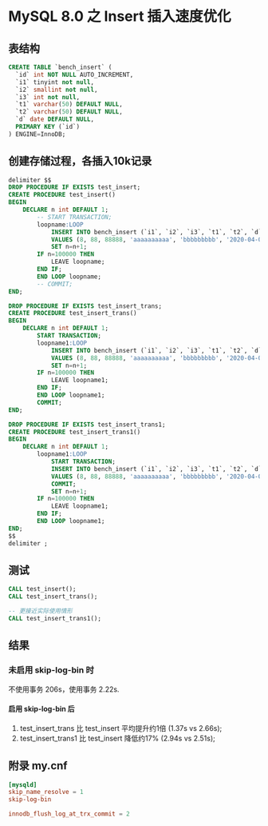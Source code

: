 # MySQL 8.0 之 Insert 插入速度优化

## 表结构

```sql
CREATE TABLE `bench_insert` (
  `id` int NOT NULL AUTO_INCREMENT,
  `i1` tinyint not null,
  `i2` smallint not null,
  `i3` int not null,
  `t1` varchar(50) DEFAULT NULL,
  `t2` varchar(50) DEFAULT NULL,
  `d` date DEFAULT NULL,
  PRIMARY KEY (`id`)
) ENGINE=InnoDB;

```

## 创建存储过程，各插入10k记录

```sql
delimiter $$
DROP PROCEDURE IF EXISTS test_insert;
CREATE PROCEDURE test_insert()
BEGIN
    DECLARE n int DEFAULT 1;
        -- START TRANSACTION;
        loopname:LOOP
            INSERT INTO bench_insert (`i1`, `i2`, `i3`, `t1`, `t2`, `d`) 
            VALUES (8, 88, 88888, 'aaaaaaaaaa', 'bbbbbbbbb', '2020-04-05');
            SET n=n+1;
        IF n=100000 THEN
            LEAVE loopname;
        END IF;
        END LOOP loopname;
        -- COMMIT;
END;

DROP PROCEDURE IF EXISTS test_insert_trans;
CREATE PROCEDURE test_insert_trans()
BEGIN
    DECLARE n int DEFAULT 1;
        START TRANSACTION;
        loopname1:LOOP
            INSERT INTO bench_insert (`i1`, `i2`, `i3`, `t1`, `t2`, `d`) 
            VALUES (8, 88, 88888, 'aaaaaaaaaa', 'bbbbbbbbb', '2020-04-05');
            SET n=n+1;
        IF n=100000 THEN
            LEAVE loopname1;
        END IF;
        END LOOP loopname1;
        COMMIT;
END;

DROP PROCEDURE IF EXISTS test_insert_trans1;
CREATE PROCEDURE test_insert_trans1()
BEGIN
    DECLARE n int DEFAULT 1;
        loopname1:LOOP
            START TRANSACTION;
            INSERT INTO bench_insert (`i1`, `i2`, `i3`, `t1`, `t2`, `d`) 
            VALUES (8, 88, 88888, 'aaaaaaaaaa', 'bbbbbbbbb', '2020-04-05');
            COMMIT;
            SET n=n+1;
        IF n=100000 THEN
            LEAVE loopname1;
        END IF;
        END LOOP loopname1;
END;
$$
delimiter ;
```

## 测试

```sql
CALL test_insert();
CALL test_insert_trans();

-- 更接近实际使用情形
CALL test_insert_trans1();
```

## 结果

### 未启用 skip-log-bin 时

不使用事务 206s，使用事务 2.22s.

#### 启用 skip-log-bin 后

1. test_insert_trans 比 test_insert 平均提升约1倍 (1.37s vs 2.66s);
2. test_insert_trans1 比 test_insert 降低约17% (2.94s vs 2.51s);

## 附录 my.cnf

```conf
[mysqld]
skip_name_resolve = 1
skip-log-bin

innodb_flush_log_at_trx_commit = 2
```
